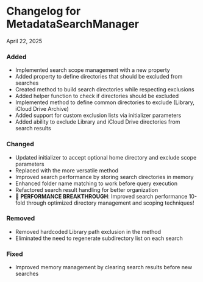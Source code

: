 # Changelog for MetadataSearchManager

April 22, 2025

### Added
- Implemented search scope management with a new  property
- Added  property to define directories that should be excluded from searches
- Created  method to build search directories while respecting exclusions
- Added  helper function to check if directories should be excluded
- Implemented  method to define common directories to exclude (Library, iCloud Drive Archive)
- Added support for custom exclusion lists via initializer parameters
- Added ability to exclude Library and iCloud Drive directories from search results

### Changed
- Updated initializer to accept optional home directory and exclude scope parameters
- Replaced  with the more versatile  method
- Improved search performance by storing search directories in memory
- Enhanced folder name matching to work before query execution
- Refactored search result handling for better organization
- 🚀 **PERFORMANCE BREAKTHROUGH**: Improved search performance 10-fold through optimized directory management and scoping techniques! 

### Removed
- Removed hardcoded Library path exclusion in the  method
- Eliminated the need to regenerate subdirectory list on each search

### Fixed
- Improved memory management by clearing search results before new searches
